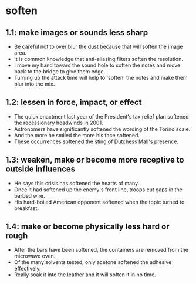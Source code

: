 # soften
## 1.1: make images or sounds less sharp

  *  Be careful not to over blur the dust because that will soften the image area.
  *  It is common knowledge that anti-aliasing filters soften the resolution.
  *  I move my hand toward the sound hole to soften the notes and move back to the bridge to give them edge.
  *  Turning up the attack time will help to 'soften' the notes and make them blur into the mix.

## 1.2: lessen in force, impact, or effect

  *  The quick enactment last year of the President's tax relief plan softened the recessionary headwinds in 2001.
  *  Astronomers have significantly softened the wording of the Torino scale.
  *  And the more he smiled the more his face softened.
  *  These occurrences softened the sting of Dutchess Mall's presence.

## 1.3: weaken, make or become more receptive to outside influences

  *  He says this crisis has softened the hearts of many.
  *  Once it had softened up the enemy's front line, troops cut gaps in the barbed wire.
  *  His hard-boiled American opponent softened when the topic turned to breakfast.

## 1.4: make or become physically less hard or rough

  *  After the bars have been softened, the containers are removed from the microwave oven.
  *  Of the many solvents tested, only acetone softened the adhesive effectively.
  *  Really soak it into the leather and it will soften it in no time.

